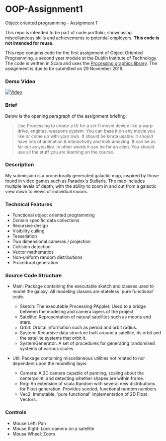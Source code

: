 # OOP-Assignment1
Object oriented programming - Assignment 1


This repo is intended to be part of code portfolio, showcasing miscellaneous skills and achievements to potential employers. **This code is not intended for reuse.**

This repo contains code for the first assignment of Object Oriented Programming, a second year module at the Dublin Institute of Technology. The code is written in Scala and uses the [Processing graphics library](https://processing.org/). The assignment is due to be submitted on 29 November 2016.


### Demo Video

[![Video](http://img.youtube.com/vi/IJ4TzwCRns8/0.jpg)](http://www.youtube.com/watch?v=IJ4TzwCRns8)


### Brief
Below is the opening paragraph of the assignment briefing:
> Use Processing to create a UI for a sci-fi movie device like a warp drive, engines, weapons system. You can base it on any movie you like or come up with your own. It should be kinda usable. It should have lots of animation & interactivity and look amazing. It can be as far out as you like. In other words it can be for an alien. You should use all the stuff you are learning on the course.


### Description
My submission is a procedurally generated galactic map, inspired by those found in video games such as Paradox's Stellaris. The map includes multiple levels of depth, with the ability to zoom in and out from a galactic view down to views of individual moons.


### Technical Features
* Functional object oriented programming
* Domain specific data collections
* Recursive design
* Visibility culling
* Tessellation
* Two dimensional cameras / projection
* Collision detection
* Vector mathematics
* Non-uniform random distributions
* Procedural generation


### Source Code Structure

* Main: Package containing the executable sketch and classes used to model the galaxy. All modeling classes are stateless 'pure functional' code.
    * Sketch: The executable Processing PApplet. Used to a bridge between the modeling and camera layers of the project
    * Satellite: Representation of natural satellites such as moons and stars.
    * Orbit: Orbital information such as period and orbit radius.
    * System: Recursive data structure built around a satellite, its orbit and the satellite systems that orbit it.
    * SystemGenerator: A set of procedures for generating randomised systems of various scales.


* Util: Package containing miscellaneous utilities not related to nor dependent upon the modelling layer.
    * Camera: A 2D camera capable of panning, scaling about the centerpoint, and detecting whether shapes are within frame.
    * Rng: An extension of scala.Random with several new distributions for Float generation. Provides seeded, functional random numbers.
    * Vec2: Immutable, 'pure functional' implementation of 2D Float Vectors.


### Controls
* Mouse Left: Pan
* Mouse Right: Lock camera on a satellite
* Mouse Wheel: Zoom
